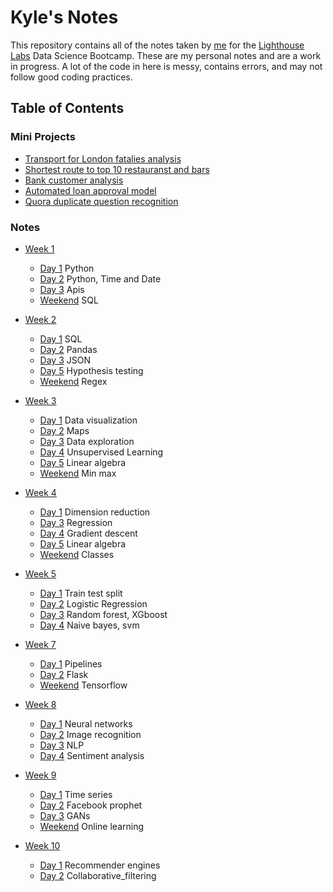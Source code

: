 # Kyle's Notes

This repository contains all of the notes taken by [me](https://github.com/KyleKulas) for the [Lighthouse Labs](http://www.lighthouselabs.ca)
 Data Science Bootcamp. These are my personal notes and are a work in progress. A lot of the code in here is messy, contains errors, and may not follow good coding practices.

## Table of Contents
### Mini Projects

* [Transport for London fatalies analysis](/Week_1/mini-project-I)
* [Shortest route to top 10 restauranst and bars](/Week_2/mini-project-II-master)
* [Bank customer analysis](/Week_4/mini-project-III)
* [Automated loan approval model](/Week_7/mini-project-IV-master)
* [Quora duplicate question recognition](/Week_9/mini-project-V-master)

### Notes
* [Week 1](/Week_1)
     * [Day 1](/Week_1/Day_1) Python 
     * [Day 2](/Week_1/Day_2) Python, Time and Date
     * [Day 3](/Week_1/Day_3) Apis
     * [Weekend](/Week_1/Day_WE) SQL
     
     
* [Week 2](/Week_2) 
     * [Day 1](/Week_2/Day_1) SQL
     * [Day 2](/Week_2/Day_2) Pandas
     * [Day 3](/Week_2/Day_3) JSON
     * [Day 5](/Week_2/Day_5) Hypothesis testing
     * [Weekend](/Week_2/Day_we) Regex


* [Week 3](/Week_3)
     * [Day 1](/Week_3/Day_1) Data visualization
     * [Day 2](/Week_3/Day_2) Maps
     * [Day 3](/Week_3/Day_3) Data exploration
     * [Day 4](/Week_3/Day_4) Unsupervised Learning
     * [Day 5](/Week_3/Day_5) Linear algebra
     * [Weekend](/Week_3/Day_we) Min max


* [Week 4](/Week_4)
     * [Day 1](/Week_4/Day_1) Dimension reduction
     * [Day 3](/Week_4/Day_3) Regression
     * [Day 4](/Week_4/Day_4) Gradient descent
     * [Day 5](/Week_4/Day_5) Linear algebra
     * [Weekend](/Week_4/Day_we) Classes


* [Week 5](/Week_5)
     * [Day 1](/Week_5/Day_1) Train test split
     * [Day 2](/Week_5/Day_2) Logistic Regression
     * [Day 3](/Week_5/Day_3) Random forest, XGboost
     * [Day 4](/Week_5/Day_4) Naive bayes, svm

* [Week 7](/Week_7)
     * [Day 1](/Week_7/Day_1) Pipelines
     * [Day 2](/Week_7/Day_2) Flask
     * [Weekend](/Week_7/Day_we) Tensorflow

* [Week 8](/Week_8)
     * [Day 1](/Week_8/Day_1) Neural networks
     * [Day 2](/Week_8/Day_2) Image recognition
     * [Day 3](/Week_8/Day_3) NLP
     * [Day 4](/Week_8/Day_4) Sentiment analysis

* [Week 9](/Week_9)
     * [Day 1](/Week_9/Day_1) Time series
     * [Day 2](/Week_9/Day_2) Facebook prophet
     * [Day 3](/Week_9/Day_3) GANs
     * [Weekend](/Week_9/Day_we) Online learning

* [Week 10](/Week_10)
     * [Day 1](/Week_10/Day_1) Recommender engines
     * [Day 2](/Week_10/Day_2) Collaborative_filtering
